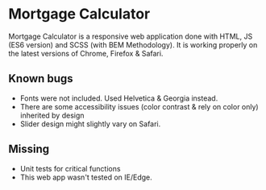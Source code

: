 # Mortgage Calculator

Mortgage Calculator is a responsive web application done with HTML, JS (ES6 version) and SCSS (with BEM Methodology).
It is working properly on the latest versions of Chrome, Firefox & Safari.

## Known bugs

- Fonts were not included. Used Helvetica & Georgia instead.
- There are some accessibility issues (color contrast & rely on color only) inherited by design
- Slider design might slightly vary on Safari.

## Missing

- Unit tests for critical functions
- This web app wasn't tested on IE/Edge.
